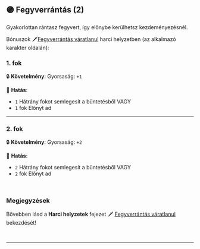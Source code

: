 ## 🟣 Fegyverrántás (2)

Gyakorlottan rántasz fegyvert, így előnybe kerülhetsz kezdeményezésnél.

Bónuszok 🗡️[Fegyverrántás váratlanul](../065_01_harci_helyzetek.md#fegyverr%C3%A1nt%C3%A1s-v%C3%A1ratlanul) harci helyzetben (az alkalmazó karakter oldalán):
### 1. fok

🔒 **Követelmény**: Gyorsaság: `+1`

🌟 **Hatás**: 
- `1` Hátrány fokot semlegesít a büntetésből
  VAGY
- `1` fok Előnyt ad

---
### 2. fok

🔒 **Követelmény**: Gyorsaság: `+2`

🌟 **Hatás**:
- `2` Hátrány fokot semlegesít a büntetésből
  VAGY
- `2` fok Előnyt ad

<br />

### Megjegyzések

Bővebben lásd a **Harci helyzetek** fejezet 🗡️ [Fegyverrántás váratlanul](../065_01_harci_helyzetek.md##fegyverr%C3%A1nt%C3%A1s-v%C3%A1ratlanul) bekezdését!

<br />

---
